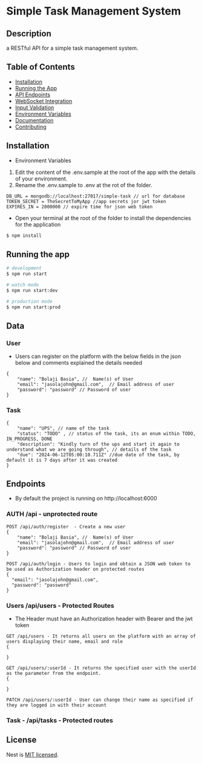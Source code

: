 
# Simple Task Management System

## Description

a RESTful API for a simple task management system.

## Table of Contents

- [Installation](#installation)
- [Running the App](#running-the-app)
- [API Endpoints](#api-endpoints)
- [WebSocket Integration](#websocket-integration)
- [Input Validation](#input-validation)
- [Environment Variables](#environment-variables)
- [Documentation](#documentation)
- [Contributing](#contributing)

## Installation

- Environment Variables
1. Edit the content of the .env.sample at the root of the app with the details of your environment.
2. Rename the .env.sample to .env at the rot of the folder.

```
DB_URL = mongodb://localhost:27017/simple-task // url for database
TOKEN_SECRET = TheSecretToMyApp //app secrets jor jwt token
EXPIRES_IN = 2000000 // expire time for json web token
```

- Open your terminal at the root of the folder to install the dependencies for the application
```bash
$ npm install
```

## Running the app

```bash
# development
$ npm run start

# watch mode
$ npm run start:dev

# production mode
$ npm run start:prod
```


## Data

### User
- Users can register on the platform with the below fields in the json below and comments explained the details needed
```
{
    "name": "Bolaji Basia", //  Name(s) of User
    "email": "jasolajohn@gmail.com",  // Email address of user
    "password": "password" // Password of user
}
```
### Task

```
{
    "name": "UPS", // name of the task 
    "status": "TODO" , // status of the task, its an enum within TODO, IN_PROGRESS, DONE
    "description": "Kindly turn of the ups and start it again to understand what we are going through", // details of the task
    "due": "2024-06-12T05:00:10.711Z" //due date of the task, by default it is 7 days after it was created
}
```


## Endpoints

- By default the project is running on http://localhost:6000

### AUTH /api - unprotected route

```
POST /api/auth/register  - Create a new user
{
    "name": "Bolaji Basia", //  Name(s) of User
    "email": "jasolajohn@gmail.com",  // Email address of user
    "password": "password" // Password of user
}

```


```
POST /api/auth/login - Users to login and obtain a JSON web token to be used as Authorization header on protected routes
{
  "email": "jasolajohn@gmail.com",
  "password": "password"
}

```

### Users /api/users - Protected Routes
- The Header must have an Authorization header with Bearer and the jwt token

```
GET /api/users - It returns all users on the platform with an array of users displaying their name, email and role
{

} 
```

```
GET /api/users/:userId - It returns the specified user with the userId as the parameter from the endpoint.
{

}
```

```
PATCH /api/users/:userId - User can change their name as specified if they are logged in with their account
```




### Task - /api/tasks - Protected routes




## License

Nest is [MIT licensed](LICENSE).
